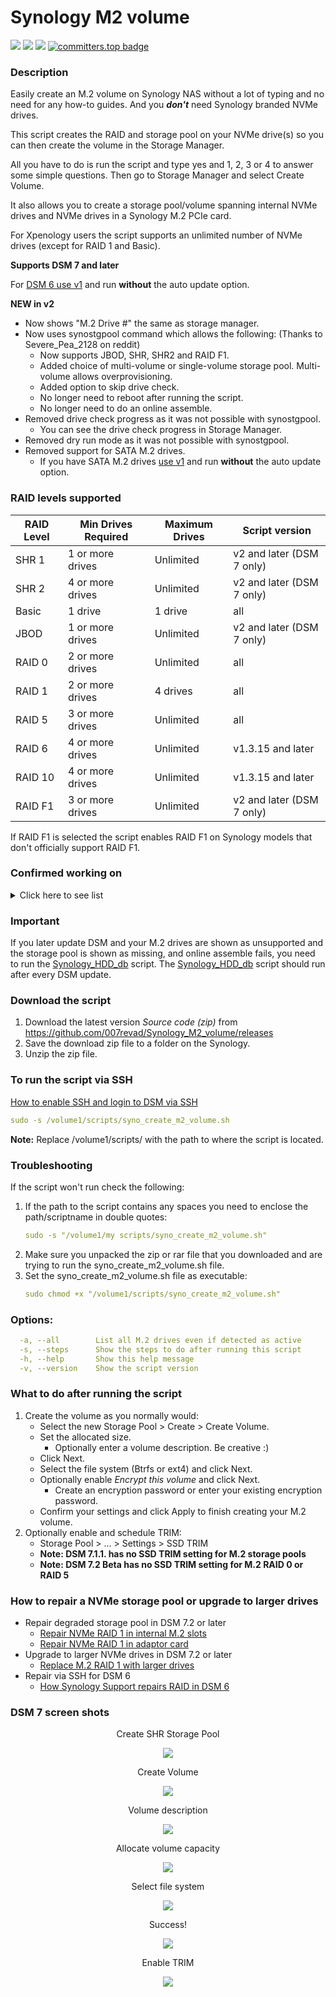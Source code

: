 # Synology M2 volume

<a href="https://github.com/007revad/Synology_M2_volume/releases"><img src="https://img.shields.io/github/release/007revad/Synology_M2_volume.svg"></a>
<a href="https://hits.seeyoufarm.com"><img src="https://hits.seeyoufarm.com/api/count/incr/badge.svg?url=https%3A%2F%2Fgithub.com%2F007revad%2FSynology_M2_volume&count_bg=%2379C83D&title_bg=%23555555&icon=&icon_color=%23E7E7E7&title=views&edge_flat=false"/></a>
[![](https://img.shields.io/static/v1?label=Sponsor&message=%E2%9D%A4&logo=GitHub&color=%23fe8e86)](https://github.com/sponsors/007revad)
[![committers.top badge](https://user-badge.committers.top/australia/007revad.svg)](https://user-badge.committers.top/australia/007revad)

### Description

Easily create an M.2 volume on Synology NAS without a lot of typing and no need for any how-to guides. And you ***don't*** need Synology branded NVMe drives.

This script creates the RAID and storage pool on your NVMe drive(s) so you can then create the volume in the Storage Manager.

All you have to do is run the script and type yes and 1, 2, 3 or 4 to answer some simple questions. Then go to Storage Manager and select Create Volume.

It also allows you to create a storage pool/volume spanning internal NVMe drives and NVMe drives in a Synology M.2 PCIe card.

For Xpenology users the script supports an unlimited number of NVMe drives (except for RAID 1 and Basic).

**Supports DSM 7 and later** 

For [DSM 6 use v1](https://github.com/007revad/Synology_M2_volume/releases/tag/v1.3.25) and run **without** the auto update option.

**NEW in v2**
- Now shows "M.2 Drive #" the same as storage manager.
- Now uses synostgpool command which allows the following: (Thanks to Severe_Pea_2128 on reddit)
  - Now supports JBOD, SHR, SHR2 and RAID F1.
  - Added choice of multi-volume or single-volume storage pool. Multi-volume allows overprovisioning.
  - Added option to skip drive check.
  - No longer need to reboot after running the script.
  - No longer need to do an online assemble.
- Removed drive check progress as it was not possible with synostgpool.
  - You can see the drive check progress in Storage Manager.
- Removed dry run mode as it was not possible with synostgpool.
- Removed support for SATA M.2 drives.
  - If you have SATA M.2 drives [use v1](https://github.com/007revad/Synology_M2_volume/releases/tag/v1.3.25) and run **without** the auto update option.

### RAID levels supported

| RAID Level  | Min Drives Required  | Maximum Drives | Script version |
| ----------- |------------------|----------------|----------------|
| SHR 1       | 1 or more drives | Unlimited      | v2 and later (DSM 7 only) |
| SHR 2       | 4 or more drives | Unlimited      | v2 and later (DSM 7 only) |
| Basic       | 1 drive          | 1 drive        | all |
| JBOD        | 1 or more drives | Unlimited      | v2 and later (DSM 7 only) |
| RAID 0      | 2 or more drives | Unlimited      | all |
| RAID 1      | 2 or more drives | 4 drives       | all |
| RAID 5      | 3 or more drives | Unlimited      | all |
| RAID 6      | 4 or more drives | Unlimited      | v1.3.15 and later |
| RAID 10     | 4 or more drives | Unlimited      | v1.3.15 and later |
| RAID F1     | 3 or more drives | Unlimited      | v2 and later (DSM 7 only) |

If RAID F1 is selected the script enables RAID F1 on Synology models that don't officially support RAID F1.

### Confirmed working on

<details>
  <summary>Click here to see list</summary>

| Model        | DSM version              | M.2 card  | Notes           |
| ------------ |--------------------------|-----------|-----------------|
| All          | DSM 6                    |           | [Use v1](https://github.com/007revad/Synology_M2_volume/releases/tag/v1.3.25) run without auto update option |
| RS2423+      | DSM 7.2-64570 Update 1   |           |
| DS1823xs+    | DSM 7.2-64561            | M2D20     |
| DS923+       | DSM 7.2.1-69057 Update 2 |           |
| DS923+       | DSM 7.1.1-42962 Update 5 |           |
| DS723+       | DSM 7.2.1-69057 Update 3 |           |
| DS723+       | DSM 7.2-64570 Update 1   |           |
| DS723+       | DSM 7.1.1-42962 Update 4 |           |
| DS423+       | DSM 7.2.1-69057 Update 3 |           |
| DS423+       | DSM 7.2-64570 Update 3   |           |
| DS423+       | DSM 7.1.1-42962 Update 4 |           |
| DS3622xs+    | DSM 7.2-64216 Beta       | E10M20-T1 |
| DS3622xs+    | DSM 7.1.1-42962 Update 1 |           |
| DS2422+      | DSM 7.2.1-69057 Update 4 | E10M20-T1 |
| DS1522+      | DSM 7.2.1-69057 Update 4 |           |
| DS1522+      | DSM 7.2-64570            |           |
| DS1522+      | DSM 7.1.1-42962 Update 4 |           |
| DS1821+      | DSM 7.2.1-69057 Update 4 | E10M20-T1 | Also needs [Synology enable_M2_card](https://github.com/007revad/Synology_enable_M2_card) |
| DS1821+      | DSM 7.2.1-69057 Update 4 | M2D20     | Also needs [Synology enable_M2_card](https://github.com/007revad/Synology_enable_M2_card) |
| DS1821+      | DSM 7.2.1-69057 Update 4 | M2D18     | Also needs [Synology enable_M2_card](https://github.com/007revad/Synology_enable_M2_card) |
| DS1821+      | DSM 7.2.1-69057 Update 4 |           |
| DS1821+      | DSM 7.2.1-69057 Update 3 |           |
| DS1821+      | DSM 7.2.1-69057 Update 2 |           |
| DS1821+      | DSM 7.2.1-69057 Update 1 |           |
| DS1821+      | DSM 7.2.1-69057          |           |
| DS1821+      | DSM 7.2-64570 Update 3   |           |
| DS1821+      | DSM 7.2-64570 Update 1   | E10M20-T1 | Also needs [Synology enable_M2_card](https://github.com/007revad/Synology_enable_M2_card) |
| DS1821+      | DSM 7.2-64570 Update 1   | M2D18     | Also needs [Synology enable_M2_card](https://github.com/007revad/Synology_enable_M2_card) |
| DS1821+      | DSM 7.2-64570 Update 1   |           |
| DS1821+      | DSM 7.2-64570            |           |
| DS1821+      | DSM 7.2-64561            |           |
| DS1821+      | DSM 7.2-64216 Beta       |           |
| DS1821+      | DSM 7.2-64213 Beta       |           |
| DS1821+      | DSM 7.1.1-42962 Update 4 |           |
| DS1621+      | DSM 7.2-64570 Update 1   | E10M20-T1 | Also needs [Synology enable_M2_card](https://github.com/007revad/Synology_enable_M2_card) |
| DS1621+      | DSM 7.2-64570 Update 1   |           |
| DS1621+      | DSM 7.1.1-42962 Update 4 |           |
| RS1221+      | DSM 7.2-64570 Update 1   | E10M20-T1 |
| RS1221+      | DSM 7.1.1                | E10M20-T1 |
| DS1520+      | DSM 7.2.1-69057 Update 2 |           |
| DS1520+      | DSM 7.2-64570 Update 1   |           |
| DS1520+      | DSM 7.1.1-42962 Update 4 |           |
| DS920+       | DSM 7.2.1-69057 Update 5 |           |
| DS920+       | DSM 7.2.1-69057 Update 4 |           |
| DS920+       | DSM 7.2.1-69057 Update 3 |           |
| DS920+       | DSM 7.2.1-69057 Update 2 |           |
| DS920+       | DSM 7.2.1-69057 update 1 |           |
| DS920+       | DSM 7.2.1-69057          |           |
| DS920+       | DSM 7.2-64570 Update 1   |           |
| DS920+       | DSM 7.2-64561            |           |
| DS920+       | DSM 7.2-64216 Beta       |           |
| DS920+       | DSM 7.1.1-42962 Update 1 |           |
| DS918+       | DSM 7.2-64570 Update 3   |           |
| RS820+       | DSM 7.2-64570 Update 3   | M2D20     |
| DS720+       | DSM 7.2.1-69057 Update 4 |           |
| DS720+       | DSM 7.2.1-69057 Update 3 |           |
| DS720+       | DSM 7.2.1-69057 Update 2 |           |
| DS720+       | DSM 7.2.1-69057 Update 1 |           |
| DS720+       | DSM 7.2.1-69057          |           |
| DS720+       | DSM 7.2-64570 Update 3   |           |
| DS720+       | DSM 7.2-64570 Update 1   |           |
| DS720+       | DSM 7.2-64570            |           |
| DS720+       | DSM 7.2-64561            |           |
| DS720+       | DSM 7.2-64216 Beta       |           |
| DS420+       | DSM 7.2-64570 Update 1   |           |
| DS1819+      | DSM 7.2-64216 Beta       | M2D20     |
| DS1819+      | DSM 7.1.1                | M2D20     |
| DS1019+      | DSM 7.2.1-69057 Update 2 |           |
| DS1019+      | DSM 7.2-64561            |           |
| DS1019+      | DSM 7.1.1-42962 Update 4 |           |
| DS1618+      | DSM 7.1.1                | M2D18     |
| DS918+       | DSM 7.2-64561            |           |
| DS918+       | DSM 7.1.1                |           |
| DS3617xs     | DSM 7.2-64570            | M2D20     |

</details>

### Important

If you later update DSM and your M.2 drives are shown as unsupported and the storage pool is shown as missing, and online assemble fails, you need to run the <a href="https://github.com/007revad/Synology_HDD_db">Synology_HDD_db</a> script. The <a href="https://github.com/007revad/Synology_HDD_db">Synology_HDD_db</a> script should run after every DSM update.

### Download the script

1. Download the latest version _Source code (zip)_ from https://github.com/007revad/Synology_M2_volume/releases
2. Save the download zip file to a folder on the Synology.
3. Unzip the zip file.

### To run the script via SSH

[How to enable SSH and login to DSM via SSH](https://kb.synology.com/en-global/DSM/tutorial/How_to_login_to_DSM_with_root_permission_via_SSH_Telnet)

```YAML
sudo -s /volume1/scripts/syno_create_m2_volume.sh
```

**Note:** Replace /volume1/scripts/ with the path to where the script is located.

### Troubleshooting

If the script won't run check the following:

1. If the path to the script contains any spaces you need to enclose the path/scriptname in double quotes:
   ```YAML
   sudo -s "/volume1/my scripts/syno_create_m2_volume.sh"
   ```
2. Make sure you unpacked the zip or rar file that you downloaded and are trying to run the syno_create_m2_volume.sh file.
3. Set the syno_create_m2_volume.sh file as executable:
   ```YAML
   sudo chmod +x "/volume1/scripts/syno_create_m2_volume.sh"
   ```

### Options:
```YAML
  -a, --all        List all M.2 drives even if detected as active
  -s, --steps      Show the steps to do after running this script
  -h, --help       Show this help message
  -v, --version    Show the script version
```

### What to do after running the script

1. Create the volume as you normally would:
    - Select the new Storage Pool > Create > Create Volume.
    - Set the allocated size.
      - Optionally enter a volume description. Be creative :)
    - Click Next.
    - Select the file system (Btrfs or ext4) and click Next.
    - Optionally enable *Encrypt this volume* and click Next.
      - Create an encryption password or enter your existing encryption password. 
    - Confirm your settings and click Apply to finish creating your M.2 volume.
4. Optionally enable and schedule TRIM:
    - Storage Pool > ... > Settings > SSD TRIM    
    - **Note: DSM 7.1.1. has no SSD TRIM setting for M.2 storage pools**
    - **Note: DSM 7.2 Beta has no SSD TRIM setting for M.2 RAID 0 or RAID 5**

### How to repair a NVMe storage pool or upgrade to larger drives

- Repair degraded storage pool in DSM 7.2 or later
  - [Repair NVMe RAID 1 in internal M.2 slots](https://github.com/007revad/Synology_M2_volume/wiki/Repair-M.2-RAID-1-in-internal-M.2-slots)
  - [Repair NVMe RAID 1 in adaptor card](https://github.com/007revad/Synology_M2_volume/wiki/Repair-M.2-RAID-1-in-adaptor-card)
- Upgrade to larger NVMe drives in DSM 7.2 or later
  - [Replace M.2 RAID 1 with larger drives](https://github.com/007revad/Synology_M2_volume/wiki/Replace-M.2-RAID-1-with-larger-drives)
- Repair via SSH for DSM 6
  - [How Synology Support repairs RAID in DSM 6](https://github.com/007revad/Synology_M2_volume/wiki/Repair-RAID-via-SSH)

### DSM 7 screen shots

<p align="center">Create SHR Storage Pool</p>
<p align="center"><img src="/images/create_shr_v2.png"></p>

<p align="center">Create Volume</p>
<p align="center"><img src="/images/create-volume1.png"></p>

<p align="center">Volume description</p>
<p align="center"><img src="/images/create-volume3.png"></p>

<p align="center">Allocate volume capacity</p>
<p align="center"><img src="/images/create-volume2.png"></p>

<p align="center">Select file system</p>
<p align="center"><img src="/images/create-volume4.png"></p>

<p align="center">Success!</p>
<p align="center"><img src="/images/create-volume5.png"></p>

<p align="center">Enable TRIM</p>
<p align="center"><img src="/images/create_m2_volume_enable_trim.png"></p>


